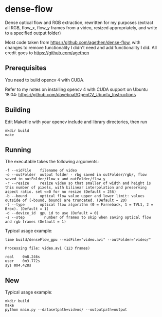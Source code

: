 # dense-flow
Dense optical flow and RGB extraction, rewritten for my purposes (extract all RGB, flow_x, flow_y frames from a video, resized appropriately, and write to a specified output folder)

Most code taken from https://github.com/agethen/dense-flow, with changes to remove functionality I didn't need and add functionality I did. All credit goes to https://github.com/agethen

## Prerequisites
You need to build opencv 4 with CUDA.

Refer to my notes on installing opencv 4 with CUDA support on Ubuntu 18.04: https://github.com/daveboat/OpenCV_Ubuntu_Instructions

## Building
Edit Makefile with your opencv include and library directories, then run

```
mkdir build
make
```

## Running
The executable takes the following arguments:
```
-f --vidFile    filename of video
-o --outFolder  output folder - rbg saved in outFolder/rgb/, flow saved in outFolder/flow_x and outFolder/flow_y
-r --resize     resize video so that smaller of width and height is this number of pixels, with bilinear interpolation and preserving aspect ratio. set <=0 for no resize (Default = 256)
-b --bound      optical flow value upper and lower limit: values outside of (-bound, bound) are truncated. (Default = 20)
-t --type       optical flow algorithm (0 = Farneback, 1 = TVL1, 2 = Brox). (Default = 1)
-d --device_id  gpu id to use (Default = 0)
-s --step         number of frames to skip when saving optical flow and rgb frames (Default = 1)
```

Typical usage example:
```
time build/denseFlow_gpu --vidFile="video.avi" --outFolder="video/"

Processing file: video.avi (123 frames)

real	0m8.246s
user	0m3.772s
sys 0m4.428s
```

## New
Typical usage example:
```
mkdir build
make
python main.py --datasetpath=videos/ --outputpath=output
```